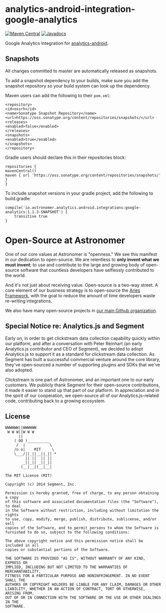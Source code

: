 analytics-android-integration-google-analytics
==============================================

[![Maven Central](https://maven-badges.herokuapp.com/maven-central/com.segment.analytics.android.integrations/google-analytics/badge.svg)](https://maven-badges.herokuapp.com/maven-central/com.segment.analytics.android.integrations/google-analytics)
[![Javadocs](http://javadoc-badge.appspot.com/com.segment.analytics.android.integrations/google-analytics.svg?label=javadoc)](http://javadoc-badge.appspot.com/com.segment.analytics.android.integrations/google-analytics)

Google Analytics integration for [analytics-android](https://github.com/segmentio/analytics-android).

## Snapshots

All changes committed to master are automatically released as snapshots.

To add a snapshot dependency to your builds, make sure you add the snapshot repository so your build system can look up the dependency.

Maven users can add the following to their `pom.xml`:
```
<repository>
<id>ossrh</id>
<name>Sonatype Snapshot Repository</name>
<url>https://oss.sonatype.org/content/repositories/snapshots/</url>
<releases>
<enabled>false</enabled>
</releases>
<snapshots>
<enabled>true</enabled>
</snapshots>
</repository>
```

Gradle users should declare this in their repositories block:
```
repositories {
mavenCentral()
maven { url 'https://oss.sonatype.org/content/repositories/snapshots/' }
}
```
To include snapshot versions in your gradle project, add the following to build.gradle: 

```
compile('io.astronomer.analytics.android.integrations:google-analytics:1.1.3-SNAPSHOT') {
    transitive true
}
```

# Open-Source at Astronomer

One of our core values at Astronomer is "openness." We see this manifest in our dedication to open-source. We are relentless to **only invent what we must invent**; to use and contribute to the large and growing body of open-source software that countless developers have selflessly contributed to the world.

And it's not just about receiving value. Open-source is a two-way street. A core element of our business strategy is to open-source the [Aries Framework](github.com/aries-data), with the goal to reduce the amount of time developers waste re-writing integrations.

We also have many open-source projects in [our main Github organization](https://github.com/astronomerio).

## Special Notice re: Analytics.js and Segment

Early on, in order to get clickstream data collection capability quickly within our platform, and after a conversation with Peter Reinhart (an early Analytics.js contributor and CEO of Segment), we decided to adopt Analytics.js to support it as a standard for clickstream data collection. As Segment has built a successful commercial venture around the core library, they've open-sourced a number of supporting plugins and SDKs that we've also adopted.

Clickstream is one part of Astronomer, and an important one to our early customers. We publicly thank Segment for their open-source contributions, it made it easier to stand up that part of our platform. In appreciation and in the spirit of our cooperation, we open-source all of our Analytics.js-related code, contributing back to a growing ecosystem.

## License

```
WWWWWW||WWWWWW
 W W W||W W W
      ||
    ( OO )__________
     /  |           \
    /o o|    MIT     \
    \___/||_||__||_|| *
         || ||  || ||
        _||_|| _||_||
       (__|__|(__|__|

The MIT License (MIT)

Copyright (c) 2014 Segment, Inc.

Permission is hereby granted, free of charge, to any person obtaining a copy
of this software and associated documentation files (the "Software"), to deal
in the Software without restriction, including without limitation the rights
to use, copy, modify, merge, publish, distribute, sublicense, and/or sell
copies of the Software, and to permit persons to whom the Software is
furnished to do so, subject to the following conditions:

The above copyright notice and this permission notice shall be included in all
copies or substantial portions of the Software.

THE SOFTWARE IS PROVIDED "AS IS", WITHOUT WARRANTY OF ANY KIND, EXPRESS OR
IMPLIED, INCLUDING BUT NOT LIMITED TO THE WARRANTIES OF MERCHANTABILITY,
FITNESS FOR A PARTICULAR PURPOSE AND NONINFRINGEMENT. IN NO EVENT SHALL THE
AUTHORS OR COPYRIGHT HOLDERS BE LIABLE FOR ANY CLAIM, DAMAGES OR OTHER
LIABILITY, WHETHER IN AN ACTION OF CONTRACT, TORT OR OTHERWISE, ARISING FROM,
OUT OF OR IN CONNECTION WITH THE SOFTWARE OR THE USE OR OTHER DEALINGS IN THE
SOFTWARE.
```
